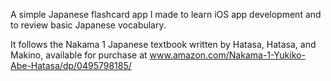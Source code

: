 A simple Japanese flashcard app I made to learn iOS app development and to review basic Japanese vocabulary.

It follows the Nakama 1 Japanese textbook written by Hatasa, Hatasa, and Makino, available for purchase at www.amazon.com/Nakama-1-Yukiko-Abe-Hatasa/dp/0495798185/